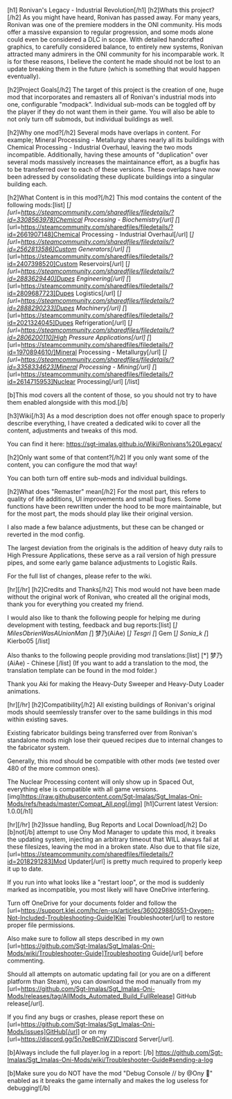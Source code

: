 ﻿[h1] Ronivan's Legacy - Industrial Revolution[/h1]
[h2]Whats this project?[/h2]
As you might have heard, Ronivan has passed away.
For many years, Ronivan was one of the premiere modders in the ONI community.
His mods offer a massive expansion to regular progression, and some mods alone could even be considered a DLC in scope.
With detailed handcrafted graphics, to carefully considered balance, to entirely new systems, Ronivan attracted many admirers in the ONI community for his incomparable work.
It is for these reasons, I believe the content he made should not be lost to an update breaking them in the future (which is something that would happen eventually).

[h2]Project Goals[/h2]
The target of this project is the creation of one, huge mod that incorporates and remasters all of Ronivan's industrial mods into one, configurable "modpack".
Individual sub-mods can be toggled off by the player if they do not want them in their game.
You will also be able to not only turn off submods, but individual buildings as well.

[h2]Why one mod?[/h2]
Several mods have overlaps in content.
For example; Mineral Processing - Metallurgy shares nearly all its buildings with Chemical Processing - Industrial Overhaul, leaving the two mods incompatible.
Additionally, having these amounts of "duplication" over several mods massively increases the maintainance effort, as a bugfix has to be transferred over to each of these versions.
These overlaps have now been adressed by consolidating these duplicate buildings into a singular building each.

[h2]What Content is in this mod?[/h2]
This mod contains the content of the following mods:[list]
[*][url=https://steamcommunity.com/sharedfiles/filedetails/?id=3308563978]Chemical Processing - Biochemistry[/url]
[*][url=https://steamcommunity.com/sharedfiles/filedetails/?id=2661907148]Chemical Processing - Industrial Overhaul[/url]
[*][url=https://steamcommunity.com/sharedfiles/filedetails/?id=2562813586]Custom Generators[/url]
[*][url=https://steamcommunity.com/sharedfiles/filedetails/?id=2407398520]Custom Reservoirs[/url]
[*][url=https://steamcommunity.com/sharedfiles/filedetails/?id=2883629440]Dupes Engineering[/url]
[*][url=https://steamcommunity.com/sharedfiles/filedetails/?id=2809687723]Dupes Logistics[/url]
[*][url=https://steamcommunity.com/sharedfiles/filedetails/?id=2888290233]Dupes Machinery[/url]
[*][url=https://steamcommunity.com/sharedfiles/filedetails/?id=2021324045]Dupes Refrigeration[/url]
[*][url=https://steamcommunity.com/sharedfiles/filedetails/?id=2806200110]High Pressure Applications[/url]
[*][url=https://steamcommunity.com/sharedfiles/filedetails/?id=1970894610/]Mineral Processing - Metallurgy[/url]
[*][url=https://steamcommunity.com/sharedfiles/filedetails/?id=3358334623]Mineral Processing - Mining[/url]
[*][url=https://steamcommunity.com/sharedfiles/filedetails/?id=2614715953]Nuclear Processing[/url] [/list]

[b]This mod covers all the content of those, so you should not try to have them enabled alongside with this mod.[/b]

[h3]Wiki[/h3]
As a mod description does not offer enough space to properly describe everything, I have created a dedicated wiki to cover all the content, adjustments and tweaks of this mod.

You can find it here: https://sgt-imalas.github.io/Wiki/Ronivans%20Legacy/

[h2]Only want some of that content?[/h2]
If you only want some of the content, you can configure the mod that way!

You can both turn off entire sub-mods and individual buildings.

[h2]What does "Remaster" mean[/h2]
For the most part, this refers to quality of life additions, UI improvements and small bug fixes.
Some functions have been rewritten under the hood to be more maintainable, but for the most part, the mods should play like their original version.

I also made a few balance adjustments, but these can be changed or reverted in the mod config.

The largest deviation from the originals is the addition of heavy duty rails to High Pressure Applications, these serve as a rail version of high pressure pipes, and some early game balance adjustments to Logistic Rails.

For the full list of changes, please refer to the wiki.

[hr][/hr]
[h2]Credits and Thanks[/h2]
This mod would not have been made without the original work of Ronivan, who created all the original mods,
thank you for everything you created my friend.

I would also like to thank the following people for helping me during development with testing, feedback and bug reports:[list]
[*] MilesObrienWasAUnionMan
[*] 梦乃(AiAe)
[*] Tesgri
[*] Gem
[*] Sonia_k 
[*] Kierbo05
[/list]

Also thanks to the following people providing mod translations:[list]
[*] 梦乃(AiAe) - Chinese
[/list]
(If you want to add a translation to the mod, the translation template can be found in the mod folder.)

Thank you Aki for making the Heavy-Duty Sweeper and Heavy-Duty Loader animations.

[hr][/hr]
[h2]Compatibility[/h2]
All existing buildings of Ronivan's original mods should seemlessly transfer over to the same buildings in this mod within existing saves.

Existing fabricator buildings being transferred over from Ronivan's standalone mods migh lose their queued recipes due to internal changes to the fabricator system.

Generally, this mod should be compatible with other mods (we tested over 480 of the more common ones).

The Nuclear Processing content will only show up in Spaced Out, everything else is compatible with all game versions.
[img]https://raw.githubusercontent.com/Sgt-Imalas/Sgt_Imalas-Oni-Mods/refs/heads/master/Compat_All.png[/img]
[h1]Current latest Version: 1.0.0[/h1]

[hr][/hr]
[h2]Issue handling, Bug Reports and Local Download[/h2]
Do [b]not[/b] attempt to use Ony Mod Manager to update this mod, it breaks the updating system, injecting an arbitrary timeout that WILL always fail at these filesizes, leaving the mod in a broken state.
Also due to that file size, [url=https://steamcommunity.com/sharedfiles/filedetails/?id=2018291283]Mod Updater[/url] is pretty much required to properly keep it up to date.


If you run into what looks like a "restart loop", or the mod is suddenly marked as incompatible, you most likely will have OneDrive interfering. 

Turn off OneDrive for your documents folder and follow the [url=https://support.klei.com/hc/en-us/articles/360029880551-Oxygen-Not-Included-Troubleshooting-Guide]Klei Troubleshooter[/url] to restore proper file permissions.

Also make sure to follow all steps described in my own [url=https://github.com/Sgt-Imalas/Sgt_Imalas-Oni-Mods/wiki/Troubleshooter-Guide]Troubleshooting Guide[/url] before commenting.



Should all attempts on automatic updating fail (or you are on a different platform than Steam), you can download the mod manually from my [url=https://github.com/Sgt-Imalas/Sgt_Imalas-Oni-Mods/releases/tag/AllMods_Automated_Build_FullRelease] GitHub release[/url].


If you find any bugs or crashes, please report these on [url=https://github.com/Sgt-Imalas/Sgt_Imalas-Oni-Mods/issues]GitHub[/url] or on my [url=https://discord.gg/5n7peBCnWZ]Discord Server[/url].

[b]Always include the full player.log in a report: [/b] https://github.com/Sgt-Imalas/Sgt_Imalas-Oni-Mods/wiki/Troubleshooter-Guide#sending-a-log

[b]Make sure you do NOT have the mod "Debug Console // by @Ony 👾" enabled as it breaks the game internally and makes the log useless for debugging![/b]